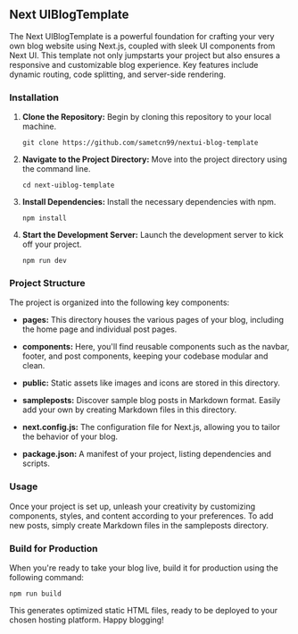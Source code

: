 ## Next UIBlogTemplate

The Next UIBlogTemplate is a powerful foundation for crafting your very own blog website using Next.js, coupled with sleek UI components from Next UI. This template not only jumpstarts your project but also ensures a responsive and customizable blog experience. Key features include dynamic routing, code splitting, and server-side rendering.

### Installation

1. **Clone the Repository:**
   Begin by cloning this repository to your local machine.

   ```
   git clone https://github.com/sametcn99/nextui-blog-template
   ```

2. **Navigate to the Project Directory:**
   Move into the project directory using the command line.

   ```
   cd next-uiblog-template
   ```

3. **Install Dependencies:**
   Install the necessary dependencies with npm.

   ```
   npm install
   ```

4. **Start the Development Server:**
   Launch the development server to kick off your project.

   ```
   npm run dev
   ```

### Project Structure

The project is organized into the following key components:

- **pages:**
  This directory houses the various pages of your blog, including the home page and individual post pages.

- **components:**
  Here, you'll find reusable components such as the navbar, footer, and post components, keeping your codebase modular and clean.

- **public:**
  Static assets like images and icons are stored in this directory.

- **sampleposts:**
  Discover sample blog posts in Markdown format. Easily add your own by creating Markdown files in this directory.

- **next.config.js:**
  The configuration file for Next.js, allowing you to tailor the behavior of your blog.

- **package.json:**
  A manifest of your project, listing dependencies and scripts.

### Usage

Once your project is set up, unleash your creativity by customizing components, styles, and content according to your preferences. To add new posts, simply create Markdown files in the sampleposts directory.

### Build for Production

When you're ready to take your blog live, build it for production using the following command:

```
npm run build
```

This generates optimized static HTML files, ready to be deployed to your chosen hosting platform. Happy blogging!
